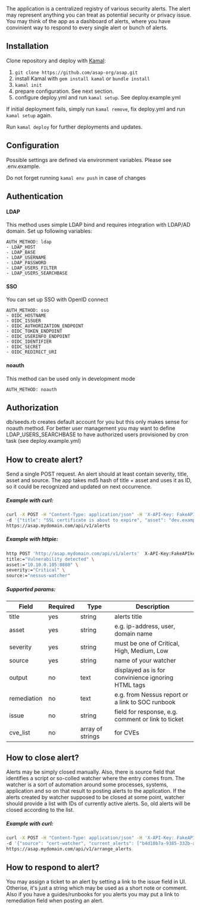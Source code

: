 The application is a centralized registry of various security alerts. The alert may represent anything you can treat as potential security or privacy issue. You may think of the app as a dashboard of alerts, where you have convinient way to respond to every single alert or bunch of alerts.

## Installation

Clone repository and deploy with [Kamal](https://kamal-deploy.org/):

1. `git clone https://github.com/asap-org/asap.git`
2. install Kamal with `gem install kamal` or `bundle install`
3. `kamal init`
4. prepare configuration. See next section.
4. configure deploy.yml and run `kamal setup`. See deploy.example.yml

If initial deployment fails, simply run `kamal remove`, fix deploy.yml and run `kamal setup` again.

Run `kamal deploy` for further deployments and updates.

## Configuration

Possible settings are defined via environment variables. Please see .env.example.

Do not forget running `kamal env push` in case of changes

## Authentication

#### LDAP
This method uses simple LDAP bind and requires integration with LDAP/AD domain. Set up following variables:

    AUTH_METHOD: ldap
    - LDAP_HOST
    - LDAP_BASE
    - LDAP_USERNAME
    - LDAP_PASSWORD
    - LDAP_USERS_FILTER
    - LDAP_USERS_SEARCHBASE

#### SSO
You can set up SSO with OpenID connect

    AUTH_METHOD: sso
    - OIDC_HOSTNAME
    - OIDC_ISSUER
    - OIDC_AUTHORIZATION_ENDPOINT
    - OIDC_TOKEN_ENDPOINT
    - OIDC_USERINFO_ENDPOINT
    - OIDC_IDENTIFIER
    - OIDC_SECRET
    - OIDC_REDIRECT_URI

#### noauth
This method can be used only in development mode

    AUTH_METHOD: noauth

## Authorization

db/seeds.rb creates default account for you but this only makes sense for noauth method. For better user management you may want to define LDAP_USERS_SEARCHBASE to have authorized users provisioned by cron task (see deploy.example.yml)

## How to create alert?

Send a single POST request. An alert should at least contain severity, title, asset and source. The app takes md5 hash of title + asset and uses it as ID, so it could be recognized and updated on next occurrence.

##### Example with curl:
```bash
curl -X POST -H "Content-Type: application/json" -H 'X-API-Key: FakeAPIkey'  \
-d '{"title": "SSL certificate is about to expire", "asset": "dev.example.com", "severity": "High", "source": "cert-watcher"}' \
https://asap.mydomain.com/api/v1/alerts
```
##### Example with httpie:
```bash
http POST 'http://asap.mydomain.com/api/v1/alerts'  X-API-Key:FakeAPIkey \
title:="Vulnerability detected" \
asset:="10.10.0.105:8880" \
severity:="Critical" \
source:="nessus-watcher"
```
##### Supported params:
| Field | Required | Type | Description |
|-----------------|-----------------|-----------------|-----------------|
| title    | yes | string  | alerts title    |
| asset    | yes | string  | e.g. ip-address, user, domain name    |
| severity | yes | string  | must be one of Critical, High, Medium, Low    |
| source   | yes | string  | name of your watcher    |
| output   | no  | text  | displayed as is for convinience ignoring HTML tags |
| remediation | no | text  | e.g. from Nessus report or a link to SOC runbook |
| issue | no | string | field for response, e.g. comment or link to ticket |
| cve_list | no | array of strings | for CVEs |

## How to close alert?
Alerts may be simply closed manually. Also, there is source field that identifies a script or so-colled watcher where the entry comes from. The watcher is a sort of automation around some processes, systems, application and so on that result to posting alerts to the application. If the alerts created by watcher supposed to be closed at some point, watcher should provide a list with IDs of currently active alerts. So, old alerts will be closed according to the list.

##### Example with curl:
```bash
curl -X POST -H "Content-Type: application/json" -H 'X-API-Key: FakeAPIkey'  \
-d '{"source": "cert-watcher", "current_alerts": ["b4d10b7a-9385-332b-a2eb-55c6bf5f82a3", "94e62d48-f57b-3c26-bb61-84d74ebe3793"]' \
https://asap.mydomain.com/api/v1/arrange_alerts
```

## How to respond to alert?
You may assign a ticket to an alert by setting a link to the issue field in UI. Otherise, it's just a string which may be used as a short note or comment. Also if you have a guides/runbooks for you alerts you may put a link to remediation field when posting an alert.